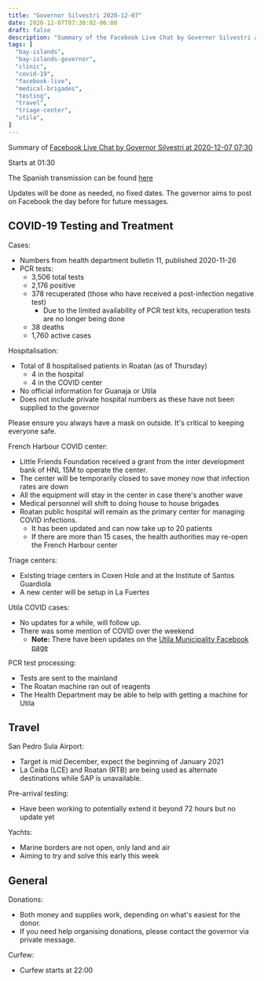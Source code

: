 ```yaml
---
title: "Governor Silvestri 2020-12-07"
date: 2020-12-07T07:30:02-06:00
draft: false
description: "Summary of the Facebook Live Chat by Governor Silvestri at 2020-12-07 07:30"
tags: [
  "bay-islands",
  "bay-islands-governor",
  "clinic",
  "covid-19",
  "facebook-live",
  "medical-brigades",
  "testing",
  "travel",
  "triage-center",
  "utila",
]
---
```


Summary of [Facebook Live Chat by Governor Silvestri at 2020-12-07
07:30](https://www.facebook.com/gobernacionislas/videos/427527995081110/)

Starts at 01:30

The Spanish transmission can be found
[here](https://www.facebook.com/gobernacionislas/videos/841217360013542/)

Updates will be done as needed, no fixed dates. The governor aims to post on
Facebook the day before for future messages.

COVID-19 Testing and Treatment
------------------------------

Cases:
* Numbers from health department bulletin 11, published 2020-11-26
* PCR tests:
  * 3,506 total tests
  * 2,176 positive
  * 378 recuperated (those who have received a post-infection negative test)
    * Due to the limited availability of PCR test kits, recuperation tests are
      no longer being done
  * 38 deaths
  * 1,760 active cases

Hospitalisation:
* Total of 8 hospitalised patients in Roatan (as of Thursday)
  * 4 in the hospital
  * 4 in the COVID center
* No official information for Guanaja or Utila
* Does not include private hospital numbers as these have not been supplied to
  the governor

Please ensure you always have a mask on outside. It's critical to keeping
everyone safe.

French Harbour COVID center:
* Little Friends Foundation received a grant from the inter development bank of
  HNL 15M to operate the center.
* The center will be temporarily closed to save money now that infection rates
  are down
* All the equipment will stay in the center in case there's another wave
* Medical personnel will shift to doing house to house brigades
* Roatan public hospital will remain as the primary center for managing COVID
  infections.
  * It has been updated and can now take up to 20 patients
  * If there are more than 15 cases, the health authorities may re-open the
    French Harbour center

Triage centers:
* Existing triage centers in Coxen Hole and at the Institute of Santos Guardiola
* A new center will be setup in La Fuertes

Utila COVID cases:
* No updates for a while, will follow up.
* There was some mention of COVID over the weekend
  * **Note:** There have been updates on the [Utila Municipality Facebook
    page](https://www.facebook.com/Municipalidad-de-Utila-328195770717532)

PCR test processing:
* Tests are sent to the mainland
* The Roatan machine ran out of reagents
* The Health Department may be able to help with getting a machine for Utila

Travel
------

San Pedro Sula Airport:
* Target is mid December, expect the beginning of January 2021
* La Ceiba (LCE) and Roatan (RTB) are being used as alternate destinations
  while SAP is unavailable.

Pre-arrival testing:
* Have been working to potentially extend it beyond 72 hours but no update yet

Yachts:
* Marine borders are not open, only land and air
* Aiming to try and solve this early this week

General
-------

Donations:
* Both money and supplies work, depending on what's easiest for the donor.
* If you need help organising donations, please contact the governor via
  private message.

Curfew:
* Curfew starts at 22:00

